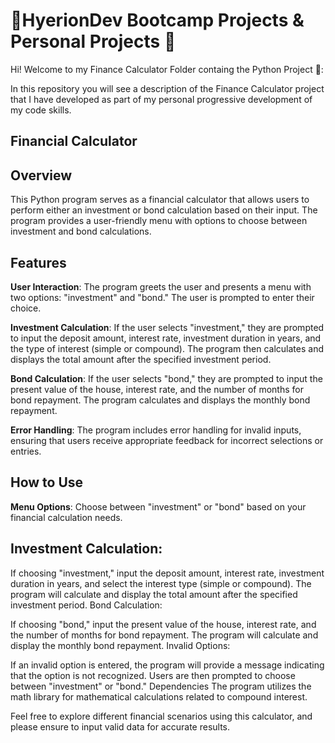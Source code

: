 # 🎒HyerionDev Bootcamp Projects & Personal Projects 🌟
Hi! Welcome to my Finance Calculator Folder containg the Python Project 🚀:

In this repository you will see a description of the Finance Calculator project that I have developed as part of my personal progressive development of my code skills.

## Financial Calculator

## Overview
This Python program serves as a financial calculator that allows users to perform either an investment or bond calculation based on their input. The program provides a user-friendly menu with options to choose between investment and bond calculations.

## Features
**User Interaction**: The program greets the user and presents a menu with two options: "investment" and "bond." The user is prompted to enter their choice.

**Investment Calculation**: If the user selects "investment," they are prompted to input the deposit amount, interest rate, investment duration in years, and the type of interest (simple or compound). The program then calculates and displays the total amount after the specified investment period.

**Bond Calculation**: If the user selects "bond," they are prompted to input the present value of the house, interest rate, and the number of months for bond repayment. The program calculates and displays the monthly bond repayment.

**Error Handling**: The program includes error handling for invalid inputs, ensuring that users receive appropriate feedback for incorrect selections or entries.

## How to Use
**Menu Options**: Choose between "investment" or "bond" based on your financial calculation needs.

## Investment Calculation:

If choosing "investment," input the deposit amount, interest rate, investment duration in years, and select the interest type (simple or compound).
The program will calculate and display the total amount after the specified investment period.
Bond Calculation:

If choosing "bond," input the present value of the house, interest rate, and the number of months for bond repayment.
The program will calculate and display the monthly bond repayment.
Invalid Options:

If an invalid option is entered, the program will provide a message indicating that the option is not recognized. Users are then prompted to choose between "investment" or "bond."
Dependencies
The program utilizes the math library for mathematical calculations related to compound interest.

Feel free to explore different financial scenarios using this calculator, and please ensure to input valid data for accurate results.




